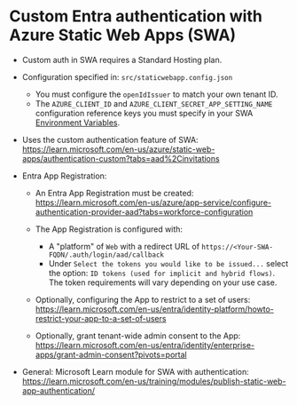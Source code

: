 # Custom Entra authentication with Azure Static Web Apps (SWA)

- Custom auth in SWA requires a Standard Hosting plan.
- Configuration specified in: `src/staticwebapp.config.json`
   - You must configure the `openIdIssuer` to match your own tenant ID.
   - The `AZURE_CLIENT_ID` and `AZURE_CLIENT_SECRET_APP_SETTING_NAME` configuration reference keys you must specify in your SWA [Environment Variables](https://learn.microsoft.com/en-us/azure/static-web-apps/application-settings). 
- Uses the custom authentication feature of SWA: https://learn.microsoft.com/en-us/azure/static-web-apps/authentication-custom?tabs=aad%2Cinvitations

- Entra App Registration:
   - An Entra App Registration must be created: https://learn.microsoft.com/en-us/azure/app-service/configure-authentication-provider-aad?tabs=workforce-configuration
   - The App Registration is configured with:
        - A "platform" of `Web` with a redirect URL of `https://<Your-SWA-FQDN/.auth/login/aad/callback`
        - Under `Select the tokens you would like to be issued...` select the option: `ID tokens (used for implicit and hybrid flows)`.  The token requirements will vary depending on your use case.

   - Optionally, configuring the App to restrict to a set of users: https://learn.microsoft.com/en-us/entra/identity-platform/howto-restrict-your-app-to-a-set-of-users
   - Optionally, grant tenant-wide admin consent to the App: https://learn.microsoft.com/en-us/entra/identity/enterprise-apps/grant-admin-consent?pivots=portal

- General: Microsoft Learn module for SWA with authentication: https://learn.microsoft.com/en-us/training/modules/publish-static-web-app-authentication/